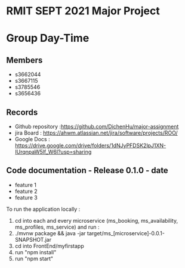 # RMIT SEPT 2021 Major Project

# Group Day-Time

## Members
* s3662044
* s3667115
* s3785546
* s3656436

## Records

* Github repository :https://github.com/DichenHu/major-assignment
* jira Board : https://ahwm.atlassian.net/jira/software/projects/ROO/
* Google Docs : https://drive.google.com/drive/folders/1dNJyPFDSK2lpJ1XN-IUrqnpaW5lf_W6l?usp=sharing

	
## Code documentation - Release 0.1.0 - date
* feature 1
* feature 2
* feature 3
  

To run the application locally : 
1) cd into each and every microservice (ms_booking, ms_availability, ms_profiles, ms_service) and run :
2) ./mvnw package && java -jar target/ms_[microservice]-0.0.1-SNAPSHOT.jar
3) cd into FrontEnd/myfirstapp
4) run "npm install"
5) run "npm start"



